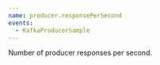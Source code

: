 ```yaml
---
name: producer.responsePerSecond
events:
  - KafkaProducerSample
---
```


Number of producer responses per second.